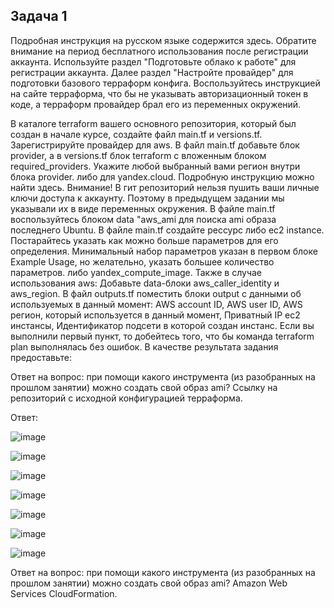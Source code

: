 ## Задача 1

Подробная инструкция на русском языке содержится здесь.
Обратите внимание на период бесплатного использования после регистрации аккаунта.
Используйте раздел "Подготовьте облако к работе" для регистрации аккаунта. Далее раздел "Настройте провайдер" для подготовки базового терраформ конфига.
Воспользуйтесь инструкцией на сайте терраформа, что бы не указывать авторизационный токен в коде, а терраформ провайдер брал его из переменных окружений.

В каталоге terraform вашего основного репозитория, который был создан в начале курсе, создайте файл main.tf и versions.tf.
Зарегистрируйте провайдер
для aws. В файл main.tf добавьте блок provider, а в versions.tf блок terraform с вложенным блоком required_providers. Укажите любой выбранный вами регион внутри блока provider.
либо для yandex.cloud. Подробную инструкцию можно найти здесь.
Внимание! В гит репозиторий нельзя пушить ваши личные ключи доступа к аккаунту. Поэтому в предыдущем задании мы указывали их в виде переменных окружения.
В файле main.tf воспользуйтесь блоком data "aws_ami для поиска ami образа последнего Ubuntu.
В файле main.tf создайте рессурс
либо ec2 instance. Постарайтесь указать как можно больше параметров для его определения. Минимальный набор параметров указан в первом блоке Example Usage, но желательно, указать большее количество параметров.
либо yandex_compute_image.
Также в случае использования aws:
Добавьте data-блоки aws_caller_identity и aws_region.
В файл outputs.tf поместить блоки output с данными об используемых в данный момент:
AWS account ID,
AWS user ID,
AWS регион, который используется в данный момент,
Приватный IP ec2 инстансы,
Идентификатор подсети в которой создан инстанс.
Если вы выполнили первый пункт, то добейтесь того, что бы команда terraform plan выполнялась без ошибок.
В качестве результата задания предоставьте:

Ответ на вопрос: при помощи какого инструмента (из разобранных на прошлом занятии) можно создать свой образ ami?
Ссылку на репозиторий с исходной конфигурацией терраформа.

Ответ:

![image](https://user-images.githubusercontent.com/112322500/212546616-353d44ee-88ff-47d0-8ba7-a4104faf0d56.png)

![image](https://user-images.githubusercontent.com/112322500/212546630-b2de1a7d-e39e-40dd-9dc6-e89c8a59a982.png)

![image](https://user-images.githubusercontent.com/112322500/212546663-1358d081-76c0-4932-ae06-eaa80a9af8fb.png)

![image](https://user-images.githubusercontent.com/112322500/212546686-70babb10-418e-4d3b-accb-591ed7aa0487.png)

![image](https://user-images.githubusercontent.com/112322500/212546729-72aaa3d4-78b9-4ded-ada1-61ee13d67a9e.png)

![image](https://user-images.githubusercontent.com/112322500/212546860-84ccfc59-69f8-4cda-a5f3-a20d60660d24.png)

![image](https://user-images.githubusercontent.com/112322500/212547203-d4a7c132-4f7c-49b0-a1c8-93e81aed823a.png)

Ответ на вопрос: при помощи какого инструмента (из разобранных на прошлом занятии) можно создать свой образ ami? Amazon Web Services CloudFormation.
